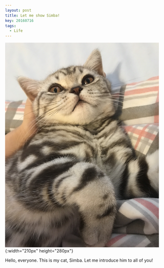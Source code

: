 ```yaml
---
layout: post
title: Let me show Simba!
key: 20160716
tags: 
  - Life
---
```


![Simba](/_image/simba1.JPG){:width="210px" height="280px"}

Hello, everyone. This is my cat, Simba. Let me introduce him to all of you!

